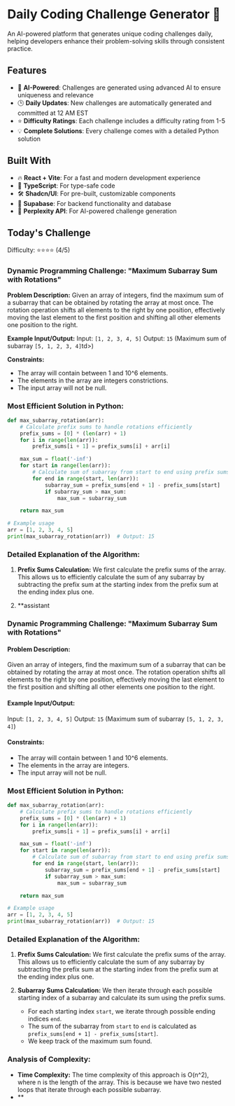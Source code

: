 # Daily Coding Challenge Generator 🚀

An AI-powered platform that generates unique coding challenges daily, helping developers enhance their problem-solving skills through consistent practice.

## Features

- 🤖 **AI-Powered**: Challenges are generated using advanced AI to ensure uniqueness and relevance
- 🕒 **Daily Updates**: New challenges are automatically generated and committed at 12 AM EST
- ⭐ **Difficulty Ratings**: Each challenge includes a difficulty rating from 1-5
- 💡 **Complete Solutions**: Every challenge comes with a detailed Python solution

## Built With

- 🔥 **React + Vite**: For a fast and modern development experience
- 🔷 **TypeScript**: For type-safe code
- 🛠️ **Shadcn/UI**: For pre-built, customizable components
- 🔌 **Supabase**: For backend functionality and database
- 🤖 **Perplexity API**: For AI-powered challenge generation

## Today's Challenge

Difficulty: ⭐⭐⭐⭐ (4/5)

### Dynamic Programming Challenge: "Maximum Subarray Sum with Rotations"

**Problem Description:**
Given an array of integers, find the maximum sum of a subarray that can be obtained by rotating the array at most once. The rotation operation shifts all elements to the right by one position, effectively moving the last element to the first position and shifting all other elements one position to the right.

**Example Input/Output:**
Input: `[1, 2, 3, 4, 5]`
Output: `15` (Maximum sum of subarray `[5, 1, 2, 3, 4]`td>)

**Constraints:**
- The array will contain between 1 and 10^6 elements.
- The elements in the array are integers constrictions.
- The input array will not be null.

### Most Efficient Solution in Python:

```python
def max_subarray_rotation(arr):
    # Calculate prefix sums to handle rotations efficiently
    prefix_sums = [0] * (len(arr) + 1)
    for i in range(len(arr)):
        prefix_sums[i + 1] = prefix_sums[i] + arr[i]

    max_sum = float('-inf')
    for start in range(len(arr)):
        # Calculate sum of subarray from start to end using prefix sums
        for end in range(start, len(arr)):
            subarray_sum = prefix_sums[end + 1] - prefix_sums[start]
            if subarray_sum > max_sum:
                max_sum = subarray_sum

    return max_sum

# Example usage
arr = [1, 2, 3, 4, 5]
print(max_subarray_rotation(arr))  # Output: 15
```

### Detailed Explanation of the Algorithm:
1. **Prefix Sums Calculation:**
   We first calculate the prefix sums of the array. This allows us to efficiently calculate the sum of any subarray by subtracting the prefix sum at the starting index from the prefix sum at the ending index plus one.

2. **assistant

### Dynamic Programming Challenge: "Maximum Subarray Sum with Rotations"

#### Problem Description:
Given an array of integers, find the maximum sum of a subarray that can be obtained by rotating the array at most once. The rotation operation shifts all elements to the right by one position, effectively moving the last element to the first position and shifting all other elements one position to the right.

#### Example Input/Output:
Input: `[1, 2, 3, 4, 5]`
Output: `15` (Maximum sum of subarray `[5, 1, 2, 3, 4]`)

#### Constraints:
- The array will contain between 1 and 10^6 elements.
- The elements in the array are integers.
- The input array will not be null.

### Most Efficient Solution in Python:

```python
def max_subarray_rotation(arr):
    # Calculate prefix sums to handle rotations efficiently
    prefix_sums = [0] * (len(arr) + 1)
    for i in range(len(arr)):
        prefix_sums[i + 1] = prefix_sums[i] + arr[i]

    max_sum = float('-inf')
    for start in range(len(arr)):
        # Calculate sum of subarray from start to end using prefix sums
        for end in range(start, len(arr)):
            subarray_sum = prefix_sums[end + 1] - prefix_sums[start]
            if subarray_sum > max_sum:
                max_sum = subarray_sum

    return max_sum

# Example usage
arr = [1, 2, 3, 4, 5]
print(max_subarray_rotation(arr))  # Output: 15
```

### Detailed Explanation of the Algorithm:
1. **Prefix Sums Calculation:**
   We first calculate the prefix sums of the array. This allows us to efficiently calculate the sum of any subarray by subtracting the prefix sum at the starting index from the prefix sum at the ending index plus one.

2. **Subarray Sums Calculation:**
   We then iterate through each possible starting index of a subarray and calculate its sum using the prefix sums.
   - For each starting index `start`, we iterate through possible ending indices `end`.
   - The sum of the subarray from `start` to `end` is calculated as `prefix_sums[end + 1] - prefix_sums[start]`.
   - We keep track of the maximum sum found.

### Analysis of Complexity:
- **Time Complexity:**
  The time complexity of this approach is O(n^2), where n is the length of the array. This is because we have two nested loops that iterate through each possible subarray.
- **